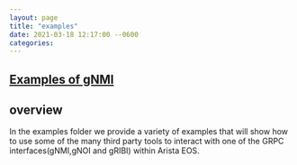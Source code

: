 ```yaml
---
layout: page
title: "examples"
date: 2021-03-18 12:17:00 --0600
categories:
---
```


## [Examples of gNMI](#overview)

## overview

In the examples folder we provide a variety of examples that will show how to
use some of the many third party tools to interact with one of the GRPC
interfaces(gNMI,gNOI and gRIBI) within Arista EOS.
